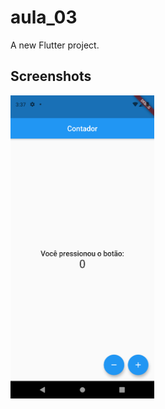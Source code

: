 # aula_03

A new Flutter project.

## Screenshots

<img src="screenshots/Screenshot_1617421025.png" width=230/>
